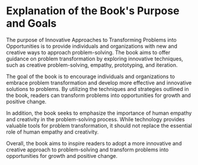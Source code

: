 Explanation of the Book's Purpose and Goals
=========================================================

The purpose of Innovative Approaches to Transforming Problems into Opportunities is to provide individuals and organizations with new and creative ways to approach problem-solving. The book aims to offer guidance on problem transformation by exploring innovative techniques, such as creative problem-solving, empathy, prototyping, and iteration.

The goal of the book is to encourage individuals and organizations to embrace problem transformation and develop more effective and innovative solutions to problems. By utilizing the techniques and strategies outlined in the book, readers can transform problems into opportunities for growth and positive change.

In addition, the book seeks to emphasize the importance of human empathy and creativity in the problem-solving process. While technology provides valuable tools for problem transformation, it should not replace the essential role of human empathy and creativity.

Overall, the book aims to inspire readers to adopt a more innovative and creative approach to problem-solving and transform problems into opportunities for growth and positive change.
